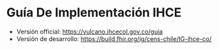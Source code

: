 # Guía De Implementación IHCE

* Versión official: https://vulcano.ihcecol.gov.co/guia
* Versión de desarrollo: https://build.fhir.org/ig/cens-chile/IG-ihce-co/